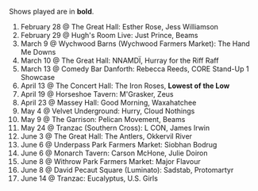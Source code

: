 Shows played are in **bold**.

1. February 28 @ The Great Hall: Esther Rose, Jess Williamson
1. February 29 @ Hugh's Room Live: Just Prince, Beams
1. March 9 @ Wychwood Barns (Wychwood Farmers Market): The Hand Me Downs
1. March 10 @ The Great Hall: NNAMDÏ, Hurray for the Riff Raff
1. March 13 @ Comedy Bar Danforth: Rebecca Reeds, CORE Stand-Up 1 Showcase
1. April 13 @ The Concert Hall: The Iron Roses, **Lowest of the Low**
1. April 19 @ Horseshoe Tavern: M'Grasker, Zeus
1. April 23 @ Massey Hall: Good Morning, Waxahatchee
1. May 4 @ Velvet Underground: Hurry, Cloud Nothings
1. May 9 @ The Garrison: Pelican Movement, Beams
1. May 24 @ Tranzac (Southern Cross): L CON, James Irwin
1. June 3 @ The Great Hall: The Antlers, Okkervil River
1. June 6 @ Underpass Park Farmers Market: Siobhan Bodrug
1. June 6 @ Monarch Tavern: Carson McHone, Julie Doiron
1. June 8 @ Withrow Park Farmers Market: Major Flavour
1. June 8 @ David Pecaut Square (Luminato): Sadstab, Protomartyr
1. June 14 @ Tranzac: Eucalyptus, U.S. Girls

